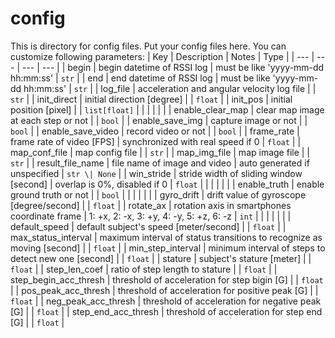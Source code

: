 # config

This is directory for config files.
Put your config files here.
You can customize following parameters:
| Key                   | Description                                                            | Notes                                    | Type          |
| ---                   | ---                                                                    | ---                                      | ---           |
| begin                 | begin datetime of RSSI log                                             | must be like 'yyyy-mm-dd hh:mm:ss'       | `str`         |
| end                   | end datetime of RSSI log                                               | must be like 'yyyy-mm-dd hh:mm:ss'       | `str`         |
| log_file              | acceleration and angular velocity log file                             |                                          | `str`         |
| init_direct           | initial direction [degree]                                             |                                          | `float`       |
| init_pos              | initial position [pixel]                                               |                                          | `list[float]` |
|                       |                                                                        |                                          |               |
| enable_clear_map      | clear map image at each step or not                                    |                                          | `bool`        |
| enable_save_img       | capture image or not                                                   |                                          | `bool`        |
| enable_save_video     | record video or not                                                    |                                          | `bool`        |
| frame_rate            | frame rate of video [FPS]                                              | synchronized with real speed if 0        | `float`       |
| map_conf_file         | map config file                                                        |                                          | `str`         |
| map_img_file          | map image file                                                         |                                          | `str`         |
| result_file_name      | file name of image and video                                           | auto generated if unspecified            | `str \| None` |
| win_stride            | stride width of sliding window [second]                                | overlap is 0%, disabled if 0             | `float`       |
|                       |                                                                        |                                          |               |
| enable_truth          | enable ground truth or not                                             |                                          | `bool`        |
|                       |                                                                        |                                          |               |
| gyro_drift            | drift value of gyroscope [degree/second]                               |                                          | `float`       |
| rotate_ax             | rotation axis in smartphones coordinate frame                          | 1: +x, 2: -x, 3: +y, 4: -y, 5: +z, 6: -z | `int`         |
|                       |                                                                        |                                          |               |
| default_speed         | default subject's speed [meter/second]                                 |                                          | `float`       |
| max_status_interval   | maximum interval of status transitions to recognize as moving [second] |                                          | `float`       |
| min_step_interval     | minimum interval of steps to detect new one [second]                   |                                          | `float`       |
| stature               | subject's stature [meter]                                              |                                          | `float`       |
| step_len_coef         | ratio of step length to stature                                        |                                          | `float`       |
| step_begin_acc_thresh | threshold of acceleration for step bigin [G]                           |                                          | `float`       |
| pos_peak_acc_thresh   | threshold of acceleration for positive peak [G]                        |                                          | `float`       |
| neg_peak_acc_thresh   | threshold of acceleration for negative peak [G]                        |                                          | `float`       |
| step_end_acc_thresh   | threshold of acceleration for step end [G]                             |                                          | `float`       |
